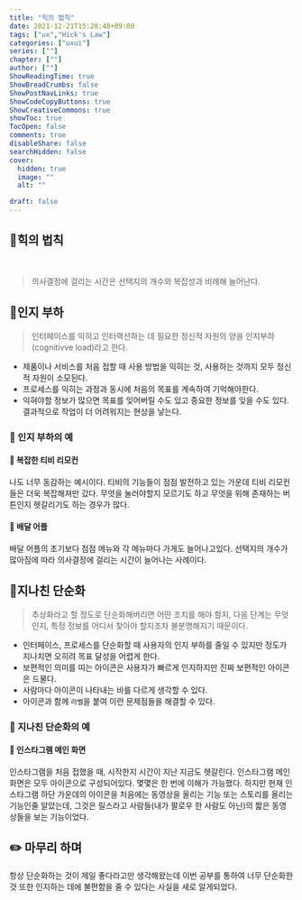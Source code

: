 ```yaml
---
title: "힉의 법칙"
date: 2021-12-21T15:28:48+09:00
tags: ["ux","Hick's Law"]
categories: ["uxui"]
series: [""]
chapter: [""]
author: [""]
ShowReadingTime: true
ShowBreadCrumbs: false
ShowPostNavLinks: true
ShowCodeCopyButtons: true
ShowCreativeCommons: true
showToc: true
TocOpen: false
comments: true
disableShare: false
searchHidden: false
cover:
  hidden: true
  image: ""
  alt: ""

draft: false
---
```



## 🔎힉의 법칙
 
<br>

> 의사결정에 걸리는 시간은 선택지의 개수와 복잡성과 비례해 늘어난다.

## 🔎인지 부하

> 인터페이스를 익히고 인터랙션하는 데 필요한 정신적 자원의 양을 인지부하(cognitivve load)라고 한다.

- 제품이나 서비스를 처음 접할 때 사용 방법을 익히는 것, 사용하는 것까지 모두 정신적 자원이 소모된다.
- 프로세스를 익히는 과정과 동시에 처음의 목표를 계속하여 기억해야한다.
- 익혀야할 정보가 많으면  목표를 잊어버릴 수도 있고 중요한 정보를 잊을 수도 있다. 결과적으로 작업이 더 어려워지는 현상을 낳는다.

### 💛 인지 부하의 예

#### 💚 복잡한 티비 리모컨
나도 너무 동감하는 예시이다. 티비의 기능들이 점점 발전하고 있는 가운데 티비 리모컨들은 더욱 복잡해져만 갔다. 무엇을 눌러야할지 모르기도 하고 무엇을 위해 존재하는 버튼인지 헷갈리기도 하는 경우가 많다.

#### 💚 배달 어플
배달 어플의 초기보다 점점 메뉴와 각 메뉴마다 가게도 늘어나고있다. 선택지의 개수가 많아짐에 따라 의사결정에 걸리는 시간이 늘어나는 사례이다.

## 🔎지나친 단순화
> 추상화라고 할 정도로 단순화해버리면 어떤 조치를 해야 할지, 다음 단계는 무엇인지, 특정 정보를 어디서 찾아야 할지조차 불분명해지기 때문이다.
- 인터페이스, 프로세스를 단순화할 때 사용자의 인지 부하를 줄일 수 있지만 정도가 지나치면 오히려 목표 달성을 어렵게 한다.
- 보편적인 의미를 띠는 아이콘은 사용자가 빠르게 인지하지만 진짜 보편적인 아이콘은 드물다.
- 사람마다 아이콘이 나타내는 바를 다르게 생각할 수 있다.
- 아이콘과 함께 `라벨`을 붙여 이런 문제점들을 해결할 수 있다.
### 💛 지나친 단순화의 예
#### 💚 인스타그램 메인 화면
인스타그램을 처음 접했을 때, 시작한지 시간이 지난 지금도 헷갈린다. 인스타그램 메인 화면은 모두 아이콘으로 구성되어있다. 몇몇은 한 번에 이해가 가능했다. 하지만 현재 인스타그램 하단 가운데의 아이콘을 처음에는 동영상을 올리는 기능 또는 스토리를 올리는 기능인줄 알았는데, 그것은 릴스라고 사람들(내가 팔로우 한 사람도 아닌)의 짧은 동영상들을 보는 기능이었다. 

## ✏️ 마무리 하며
항상 단순화하는 것이 제일 좋다라고만 생각해왔는데 이번 공부를 통하여 너무 단순화한 것 또한 인지하는 데에 불편함을 줄 수 있다는 사실을 새로 알게되었다.
